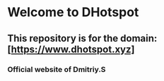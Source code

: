 # Welcome to DHotspot

## This repository is for the domain: [https://www.dhotspot.xyz]
### Official website of Dmitriy.S
